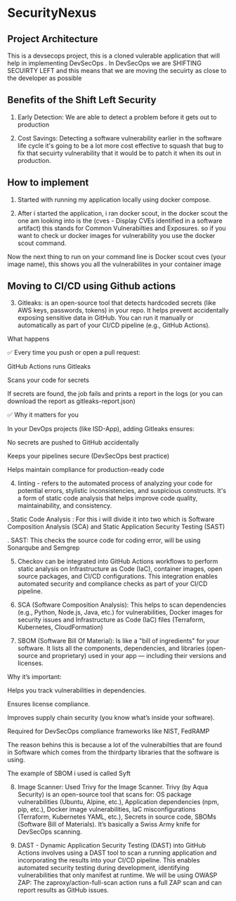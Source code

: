 # SecurityNexus

## Project Architecture

This is a devsecops project, this is a cloned vulerable application that will help in implementing DevSecOps .
In DevSecOps we are SHIFTING SECUIRTY LEFT and this means that we are moving the secuirty as close to the developer as possible

## Benefits of the Shift Left Security
1. Early Detection: We are able to detect a problem before it gets out to production

2. Cost Savings: Detecting a software vulnerability earlier in the software life cycle it's going to be a lot more cost effective to squash that bug to fix that secuirty vulnerability that it would be to patch it when its out in production.

## How to implement 

1. Started with running my application locally using docker compose.

2. After i started the application, i ran docker scout, in the docker scout the one am looking into is the (cves - Display CVEs identified in a software artifact) this stands for Common Vulnerabilties and Exposures. so if you want to check ur docker images for vulnerability you use the docker scout command.

Now the next thing to run on your command line is Docker scout cves (your image name), this shows you all the vulnerabilites in your container image

##  Moving to CI/CD using Github actions

3. Gitleaks: is an open-source tool that detects hardcoded secrets (like AWS keys, passwords, tokens) in your repo. It helps prevent accidentally exposing sensitive data in GitHub. You can run it manually or automatically as part of your CI/CD pipeline (e.g., GitHub Actions).

What happens

✅ Every time you push or open a pull request:

GitHub Actions runs Gitleaks

Scans your code for secrets

If secrets are found, the job fails and prints a report in the logs (or you can download the report as gitleaks-report.json)

✅ Why it matters for you

In your DevOps projects (like ISD-App), adding Gitleaks ensures:

No secrets are pushed to GitHub accidentally

Keeps your pipelines secure (DevSecOps best practice)

Helps maintain compliance for production-ready code

4. linting - refers to the automated process of analyzing your code for potential errors, stylistic inconsistencies, and suspicious constructs. It's a form of static code analysis that helps improve code quality, maintainability, and consistency.

 . Static Code Analysis : For this i will divide it into two which is Software Composition Analysis (SCA) and Static Application Security Testing (SAST)
   
   . SAST: This checks the source code for coding error, will be using Sonarqube and Semgrep

5. Checkov can be integrated into GitHub Actions workflows to perform static analysis on Infrastructure as Code (IaC), container images, open source packages, and CI/CD configurations. This integration enables automated security and compliance checks as part of your CI/CD pipeline.

6. SCA (Software Composition Analysis): This helps to scan dependencies (e.g., Python, Node.js, Java, etc.) for vulnerabilities, Docker images for security issues and Infrastructure as Code (IaC) files (Terraform, Kubernetes, CloudFormation)

7. SBOM (Software Bill Of Material): Is like a "bill of ingredients" for your software.
It lists all the components, dependencies, and libraries (open-source and proprietary) used in your app — including their versions and licenses.

Why it’s important:

Helps you track vulnerabilities in dependencies.

Ensures license compliance.

Improves supply chain security (you know what’s inside your software).

Required for DevSecOps compliance frameworks like NIST, FedRAMP

The reason behins this is because a lot of the vulnerabilties that are found in Software which comes from the thirdparty libraries that the software is using.

The example of SBOM i used is called Syft

8. Image Scanner: Used Trivy for the Image Scanner. Trivy (by Aqua Security) is an open-source tool that scans for: OS package vulnerabilities (Ubuntu, Alpine, etc.), Application dependencies (npm, pip, etc.), Docker image vulnerabilities, IaC misconfigurations (Terraform, Kubernetes YAML, etc.), Secrets in source code, SBOMs (Software Bill of Materials). It’s basically a Swiss Army knife for DevSecOps scanning.

9. DAST - Dynamic Application Security Testing (DAST) into GitHub Actions involves using a DAST tool to scan a running application and incorporating the results into your CI/CD pipeline. This enables automated security testing during development, identifying vulnerabilities that only manifest at runtime. We will be using OWASP ZAP: The zaproxy/action-full-scan action runs a full ZAP scan and can report results as GitHub issues.